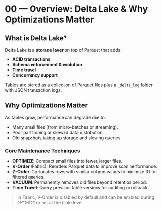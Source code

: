 # 00 — Overview: Delta Lake & Why Optimizations Matter

## What is Delta Lake?
Delta Lake is a **storage layer** on top of Parquet that adds:
- **ACID transactions**
- **Schema enforcement & evolution**
- **Time travel**
- **Concurrency support**

Tables are stored as a collection of Parquet files plus a `_delta_log` folder with JSON transaction logs.

## Why Optimizations Matter
As tables grow, performance can degrade due to:
- Many small files (from micro-batches or streaming).
- Poor partitioning or skewed data distribution.
- Old snapshots taking up storage and slowing queries.

### Core Maintenance Techniques
- **OPTIMIZE**: Compact small files into fewer, larger files.
- **V-Order** (Fabric): Reorders Parquet data to improve scan performance.
- **Z-Order**: Co-locates rows with similar column values to minimize IO for filtered queries.
- **VACUUM**: Permanently removes old files beyond retention period.
- **Time Travel**: Query previous table versions for auditing or rollback.

> In Fabric, V-Order is disabled by default and can be enabled during `OPTIMIZE` or set at the table level.
